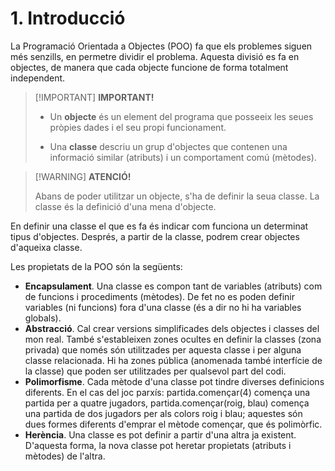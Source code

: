 # 1. Introducció

La Programació Orientada a Objectes (POO) fa que els problemes siguen més senzills, en permetre dividir el problema. Aquesta divisió es fa en objectes, de manera que cada objecte funcione de forma totalment independent.

>[!IMPORTANT] <strong>IMPORTANT!</strong>
>
>- Un **objecte** és un element del programa que posseeix les seues pròpies dades i el seu propi funcionament.
>
>- Una **classe** descriu un grup d'objectes que contenen una informació similar (atributs) i un comportament comú (mètodes).

>[!WARNING] <strong>ATENCIÓ!</strong>
>
>Abans de poder utilitzar un objecte, s'ha de definir la seua classe. La classe és la definició d'una mena d'objecte.

En definir una classe el que es fa és indicar com funciona un determinat tipus d'objectes. Després, a partir de la classe, podrem crear objectes d'aqueixa classe.

Les propietats de la POO són la següents:

- **Encapsulament**. Una classe es compon tant de variables (atributs) com de funcions i procediments (mètodes). De fet no es poden definir variables (ni funcions) fora d'una classe (és a dir no hi ha variables globals).
- **Abstracció**. Cal crear versions simplificades dels objectes i classes del mon real. També s'estableixen zones ocultes en definir la classes (zona privada) que només són utilitzades per aquesta classe i per alguna classe relacionada. Hi ha zones pública (anomenada també interfície de la classe) que poden ser utilitzades per qualsevol part del codi.
- **Polimorfisme**. Cada mètode d'una classe pot tindre diverses definicions diferents. En el cas del joc parxís: partida.començar(4) comença una partida per a quatre jugadors, partida.començar(roig, blau) comença una partida de dos jugadors per als colors roig i blau; aquestes són dues formes diferents d'emprar el mètode començar, que és polimòrfic.
- **Herència**. Una classe es pot definir a partir d'una altra ja existent. D'aquesta forma, la nova classe pot heretar propietats (atributs i mètodes) de l'altra.
